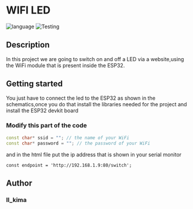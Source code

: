 # WIFI LED

![language](https://img.shields.io/badge/language-c%2B%2B-red)
![Testing](https://img.shields.io/badge/Test-Pass-green)
## Description
In this project we are going to switch on and off a LED via a website,using the WiFi module that is present inside the ESP32.

## Getting started

You just have to connect the led to the ESP32 as shown in the schematics,once you do that install the libraries needed for the project and install the ESP32 devkit board

### Modify this part of the code
```c++
const char* ssid = ""; // the name of your WiFi
const char* password = ""; // the password of your WiFi
```

and in the html file put the ip address that is shown in your serial monitor

```
const endpoint = 'http://192.168.1.9:80/switch';
```

## Author

### Il_kima
